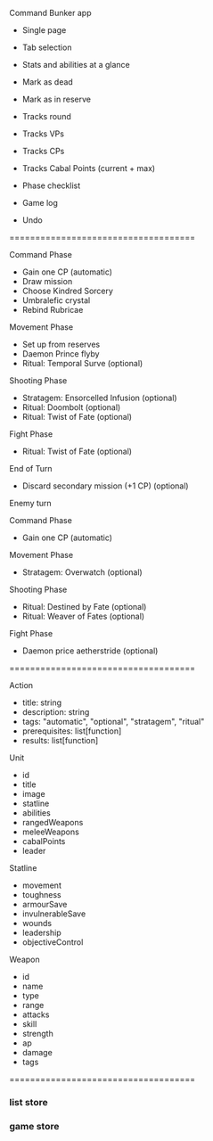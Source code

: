 Command Bunker app

- Single page
- Tab selection
- Stats and abilities at a glance
- Mark as dead
- Mark as in reserve

- Tracks round
- Tracks VPs
- Tracks CPs
- Tracks Cabal Points (current + max)
- Phase checklist
- Game log
- Undo

====================================

Command Phase
- Gain one CP (automatic)
- Draw mission
- Choose Kindred Sorcery
- Umbralefic crystal
- Rebind Rubricae

Movement Phase
- Set up from reserves
- Daemon Prince flyby
- Ritual: Temporal Surve (optional)

Shooting Phase
- Stratagem: Ensorcelled Infusion (optional)
- Ritual: Doombolt (optional)
- Ritual: Twist of Fate (optional)

Fight Phase
- Ritual: Twist of Fate (optional)

End of Turn
- Discard secondary mission (+1 CP) (optional)

Enemy turn

Command Phase
- Gain one CP (automatic)

Movement Phase
- Stratagem: Overwatch (optional)

Shooting Phase
- Ritual: Destined by Fate (optional)
- Ritual: Weaver of Fates (optional)

Fight Phase
- Daemon price aetherstride (optional)

====================================

Action
- title: string
- description: string
- tags: "automatic", "optional", "stratagem", "ritual"
- prerequisites: list[function]
- results: list[function]

Unit
- id
- title
- image
- statline
- abilities
- rangedWeapons
- meleeWeapons
- cabalPoints
- leader

Statline
- movement
- toughness
- armourSave
- invulnerableSave
- wounds
- leadership
- objectiveControl

Weapon
- id
- name
- type
- range
- attacks
- skill
- strength
- ap
- damage
- tags

====================================

### list store
### game store
